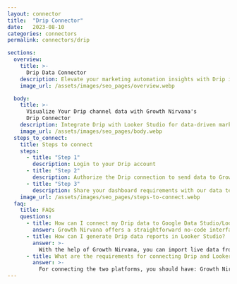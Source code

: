 ```yaml
---
layout: connector
title:  "Drip Connector"
date:   2023-08-10
categories: connectors
permalink: connectors/drip

sections:
  overview:
    title: >-
      Drip Data Connector
    description: Elevate your marketing automation insights with Drip integration. Seamlessly merge email engagement data from Drip with Looker Studio's analytical capabilities, unlocking insights that power email strategies, customer experiences, and campaign performance.
    image_url: /assets/images/seo_pages/overview.webp

  body:
    title: >-
      Visualize Your Drip channel data with Growth Nirvana's
      Drip Connector
    description: Integrate Drip with Looker Studio for data-driven marketing automation analytics that guide your growth strategies.
    image_url: /assets/images/seo_pages/body.webp
  steps_to_connect:
    title: Steps to connect
    steps:
      - title: "Step 1"
        description: Login to your Drip account
      - title: "Step 2"
        description: Authorize the Drip connection to send data to Growth Nirvana
      - title: "Step 3"
        description: Share your dashboard requirements with our data team. We will build the report for you.
    image_url: /assets/images/seo_pages/steps-to-connect.webp
  faq:
    title: FAQs
    questions:
      - title: How can I connect my Drip data to Google Data Studio/Looker Studio?
        answer: Growth Nirvana offers a straightforward no-code interface to connect to Drip data sources.
      - title: How can I generate Drip data reports in Looker Studio?
        answer: >-
          With the help of Growth Nirvana, you can import live data from Drip into Looker Studio. These data can be viewed in charts, tables, and dashboards to generate branded reports that can be shared instantly.
      - title: What are the requirements for connecting Drip and Looker Studio?
        answer: >-
          For connecting the two platforms, you should have: Growth Nirvana Account and Drip Ads Account
---
```

